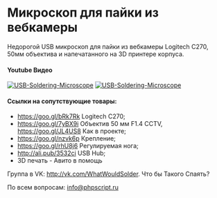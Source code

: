# Микроскоп для пайки из вебкамеры
Недорогой USB микроскоп для пайки из вебкамеры Logitech C270, 50мм объектива и напечатанного на 3D принтере корпуса.
#### Youtube Видео
[![USB-Soldering-Microscope](http://img.youtube.com/vi/ux7mMREgl5g/0.jpg)](https://youtu.be/ux7mMREgl5g)
[![USB-Soldering-Microscope](http://img.youtube.com/vi/lO8ss7ATC7M/0.jpg)](https://youtu.be/lO8ss7ATC7M)

#### Ссылки на сопутствующие товары:
* https://goo.gl/bRk7Rk Logitech C270;
* https://goo.gl/7yBX9i Объектив 50 мм F1.4 CCTV, https://goo.gl/JL4US8 Как в проекте;
* https://goo.gl/nzvk6p Крепление;
* https://goo.gl/rhU8j6 Регулируемая нога;
* http://ali.pub/3532ci USB Hub;
* 3D печать - Авито в помощь

Группа в VK: http://vk.com/WhatWouldSolder. Что бы Такого Спаять?

По всем вопросам: info@phpscript.ru
